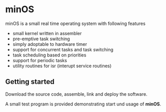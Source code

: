 # minOS
minOS is a small real time operating system with following features
- small kernel written in assembler
- pre-emptive task switching
- simply adoptable to hardware timer
- support for concurrent tasks and task switching
- task scheduling based on priorities
- support for periodic tasks
- utility routines for isr (interupt service routines)

## Getting started

Download the source code, assemble, link and deploy the software.

A small test program is provided demonstrating start und usage of **minOS**.
